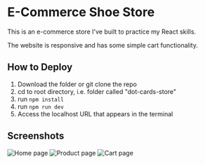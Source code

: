 # E-Commerce Shoe Store

This is an e-commerce store I've built to practice my React skills.

The website is responsive and has some simple cart functionality.

## How to Deploy

1. Download the folder or git clone the repo
2. cd to root directory, i.e. folder called "dot-cards-store"
3. run `npm install`
4. run `npm run dev`
5. Access the localhost URL that appears in the terminal

## Screenshots

![Home page]('/public/screenshots/ss-1.png')
![Product page]('/public/screenshots/ss-2.png')
![Cart page]('/public/screenshots/ss-3.png')

